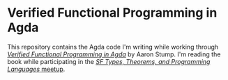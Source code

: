 # Verified Functional Programming in Agda

This repository contains the Agda code I'm writing while working
through [_Verified Functional Programming in
Agda_](https://www.amazon.com/Verified-Functional-Programming-Agda-Books/dp/1970001240)
by Aaron Stump. I'm reading the book while participating in the [*SF
Types, Theorems, and Programming Languages*
meetup](https://www.meetup.com/SF-Types-Theorems-and-Programming-Languages/).
